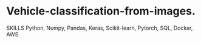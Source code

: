 # Vehicle-classification-from-images.


SKILLS Python, Numpy, Pandas, Keras, Scikit-learn, Pytorch, SQL, Docker, AWS.
